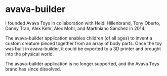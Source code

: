 # avava-builder

I founded Avava Toys in collaboration with Heidi Hillenbrand, Tony Oberto,
Danny Tran, Alex Kehr, Alex Mohr, and Martiniano Sanchez in 2014.

The avava-builder application enables children (of all ages) to invent a custom
creature pieced together from an array of body parts.  Once the toy was built
in avava-builder, it could be exported to a 3D printer and brought into the
physical world.

The avava-builder application is no longer supported, and the Avava Toys brand
has since dissolved.
